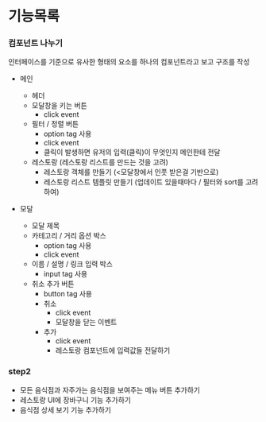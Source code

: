 # 기능목록

### 컴포넌트 나누기

인터페이스를 기준으로 유사한 형태의 요소를 하나의 컴포넌트라고 보고 구조를 작성

- 메인

  - 헤더
  - 모달창을 키는 버튼
    - click event
  - 필터 / 정렬 버튼
    - option tag 사용
    - click event
    - 클릭이 발생하면 유저의 입력(클릭)이 무엇인지 메인한테 전달
  - 레스토랑 (레스토랑 리스트를 만드는 것을 고려)
    - 레스토랑 객체를 만들기 (<모달창에서 인풋 받은걸 기반으로)
    - 레스토랑 리스트 템플릿 만들기 (업데이트 있을때마다 / 필터와 sort를 고려하여)

- 모달
  - 모달 제목
  - 카테고리 / 거리 옵션 박스
    - option tag 사용
    - click event
  - 이름 / 설명 / 링크 입력 박스
    - input tag 사용
  - 취소 추가 버튼
    - button tag 사용
    - 취소
      - click event
      - 모달창을 닫는 이벤트
    - 추가
      - click event
      - 레스토랑 컴포넌트에 입력값들 전달하기

### step2

- 모든 음식점과 자주가는 음식점을 보여주는 메뉴 버튼 추가하기
- 레스토랑 UI에 장바구니 기능 추가하기
- 음식점 상세 보기 기능 추가하기

